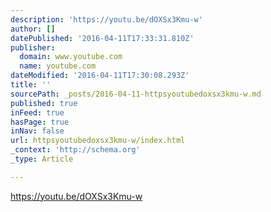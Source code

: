 ```yaml
---
description: 'https://youtu.be/dOXSx3Kmu-w'
author: []
datePublished: '2016-04-11T17:33:31.810Z'
publisher:
  domain: www.youtube.com
  name: youtube.com
dateModified: '2016-04-11T17:30:08.293Z'
title: ''
sourcePath: _posts/2016-04-11-httpsyoutubedoxsx3kmu-w.md
published: true
inFeed: true
hasPage: true
inNav: false
url: httpsyoutubedoxsx3kmu-w/index.html
_context: 'http://schema.org'
_type: Article

---
```

https://youtu.be/dOXSx3Kmu-w